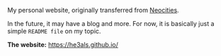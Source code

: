 My personal website, originally transferred from [Neocities](https://neocities.org).

In the future, it may have a blog and more. For now, it is basically just a simple `README file` on my topic.

**The website:** https://he3als.github.io/
